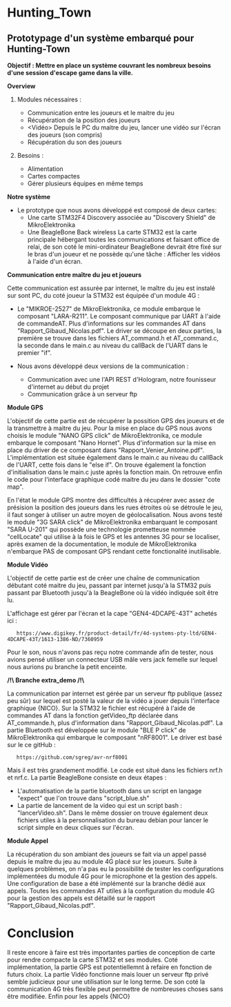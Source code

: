 # Hunting_Town
## Prototypage d'un système embarqué pour Hunting-Town


__Objectif : Mettre en place un système couvrant les nombreux besoins d'une session d'escape game dans la ville.__


__Overview__

 1. Modules nécessaires :
 
    * <Comm> Communication entre les joueurs et le maitre du jeu
    * <GPS> Récupération de la position des joueurs
    * <Vidéo> Depuis le PC du maitre du jeu, lancer une vidéo sur l'écran des joueurs (son compris)
    * <Appel> Récupération du son des joueurs
  
 2. Besoins :
 
    * Alimentation
    * Cartes compactes
    * Gérer plusieurs équipes en même temps
  
  
__Notre système__

 * Le prototype que nous avons développé est composé de deux cartes:
    * Une carte STM32F4 Discovery associée au "Discovery Shield" de MikroElektronika
    * Une BeagleBone Back wireless
  La carte STM32 est la carte principale hébergant toutes les communications et faisant office de relai, de son coté le mini-ordinateur 
BeagleBone devrait être fixé sur le bras d'un joueur et ne possède qu'une tâche : Afficher les vidéos à l'aide d'un écran.


__Communication entre maître du jeu et joueurs__

Cette communication est assurée par internet, le maître du jeu est instalé sur sont PC, du coté joueur la STM32 est équipée d'un module 4G :

  * Le "MIKROE-2527" de MikroElektronika, ce module embarque le composant "LARA-R211". Le composant communique par UART à l'aide de commandeAT. Plus d'informations sur les commandes AT dans "Rapport_Gibaud_Nicolas.pdf". 
  Le driver se découpe en deux parties, la première se trouve dans les fichiers AT_command.h et AT_command.c, la seconde dans le main.c au niveau du callBack de l'UART dans le premier "if".
  
 * Nous avons développé deux versions de la communication : 
    * Communication avec une l'API REST d'Hologram, notre founisseur d'internet au début du projet
    * Communication grâce à un serveur ftp


__Module GPS__

  L'objectif de cette partie est de récupérer la possition GPS des joueurs et de la transmettre à maitre du jeu.
  Pour la mise en place du GPS nous avons choisis le module "NANO GPS click" de MikroElektronika, ce module embarque le composant "Nano Hornet". Plus d'information sur la mise en place du driver de ce composant dans "Rapport_Venier_Antoine.pdf".
  L'implémentation est située également dans le main.c au niveau du callBack de l'UART, cette fois dans le "else if". On trouve également la fonction d'initialisation dans le main.c juste après la fonction main.
  On retrouve enfin le code pour l'interface graphique codé maitre du jeu dans le dossier "cote map". 
  
  En l'état le module GPS montre des difficultés à récupérer avec assez de présision la position des joueurs dans les rues étroites où se détroule le jeu, il faut songer à utiliser un autre moyen de géolocalisation. 
   Nous avons testé le module "3G SARA click" de MikroElektronika embarquant le composant "SARA U-201" qui possède une technologie prometteuse nommée "cellLocate" qui utilise à la fois le GPS et les antennes 3G pour se localiser, après examen de la documentation, le module de MikroElektronika n'embarque PAS de composant GPS rendant cette fonctionalité inutilisable.


 __Module Vidéo__
 
  L'objectif de cette partie est de créer une chaîne de communication débutant coté maitre du jeu, passant par internet jusqu'à la STM32 puis passant par Bluetooth jusqu'à la BeagleBone où la vidéo indiquée soit être lu.
  
  L'affichage est gérer par l'écran et la cape "GEN4-4DCAPE-43T" achetés ici : 
  <!-- -->
       https://www.digikey.fr/product-detail/fr/4d-systems-pty-ltd/GEN4-4DCAPE-43T/1613-1386-ND/7360959 
  <!-- -->

  Pour le son, nous n'avons pas reçu notre commande afin de tester, nous avions pensé utiliser un connecteur USB mâle vers jack femelle sur lequel nous aurions pu branche la petit enceinte.
  
  
__/!\ Branche extra_demo /!\\__

  La communication par internet est gérée par un serveur ftp publique (assez peu sûr) sur lequel est posté la valeur de la vidéo a jouer depuis l'interface graphique {NICO}.
  Sur la STM32 le fichier est récupéré à l'aide de commandes AT dans la fonction getVideo_ftp déclarée dans AT_commande.h, plus d'information dans "Rapport_Gibaud_Nicolas.pdf". 
  La partie Bluetooth est développée sur le module "BLE P click" de MikroElektronika qui embarque le composant "nRF8001". Le driver est basé sur le ce gitHub :
  
  <!-- -->
       https://github.com/sgreg/avr-nrf8001 
 <!-- --> 
 
  Mais il est très grandement modifié. Le code est situé dans les fichiers nrf.h et nrf.c.
  La partie BeagleBone consiste en deux étapes : 
  * L'automatisation de la partie bluetooth dans un script en langage "expect" que l'on trouve dans "script_blue.sh"
  * La partie de lancement de la video qui est un script bash : "lancerVideo.sh". Dans le même dossier on trouve également deux fichiers utiles à la personnalisation du bureau debian pour lancer le script simple en deux cliques sur l'écran.
  
__Module Appel__

La récupération du son ambiant des joueurs se fait via un appel passé depuis le maître du jeu au module 4G placé sur les joueurs. Suite à quelques problèmes, on n'a pas eu la possibilité de tester les configurations implémentées du module 4G pour le microphone et la gestion des appels. Une configuration de base a été implémenté sur la branche dédié aux appels.
Toutes les commandes AT utiles à la configuration du module 4G pour la gestion des appels est détaillé sur le rapport "Rapport_Gibaud_Nicolas.pdf". 
  
# Conclusion

  Il reste encore à faire est très importantes parties de conception de carte pour rendre compacte la carte STM32 et ses modules. 
  Coté implémentation, la partie GPS est potentiellemnt à refaire en fonction de futurs choix. 
  La partie Vidéo fonctionne mais louer un serveur ftp privé semble judicieux pour une utilisation sur le long terme. De son coté la communication 4G très flexible peut permettre de nombreuses choses sans être modifiée. Enfin pour les appels {NICO}
